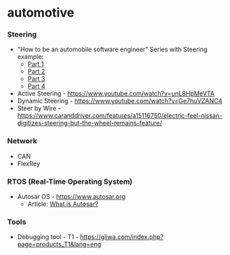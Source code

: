 # automotive

### Steering
* "How to be an automobile software engineer" Series with Steering example:
  * [Part 1](https://medium.com/@viktorschepik/how-to-be-an-automobile-software-engineer-part-1-7729a780d89b)
  * [Part 2](https://medium.com/@viktorschepik/how-to-be-an-automobile-software-engineer-part-2-240369393ef5)
  * [Part 3](https://medium.com/@viktorschepik/how-to-be-an-automobile-software-engineer-part-3-2a6df6582c06)
  * [Part 4](https://medium.com/@viktorschepik/how-to-be-an-automobile-software-engineer-part-4-7b3ee0bc5ae8)
* Active Steering - https://www.youtube.com/watch?v=unL8HpMeVTA
* Dynamic Steering - https://www.youtube.com/watch?v=Ge7huVZANC4
* Steer by Wire - https://www.caranddriver.com/features/a15116750/electric-feel-nissan-digitizes-steering-but-the-wheel-remains-feature/

### Network
* CAN
* FlexRey

### RTOS (Real-Time Operating System)
* Autosar OS - https://www.autosar.org
  * Article: [What is Autosar?](https://medium.com/@autonom/autosar-fundamentals-what-is-autosar-part-1-ac6198c4b075?source=---------3------------------)

### Tools
* Debugging tool - T1 - https://gliwa.com/index.php?page=products_T1&lang=eng
